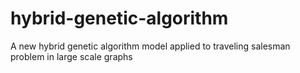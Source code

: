 # hybrid-genetic-algorithm
A new hybrid genetic algorithm model applied to traveling salesman problem in large scale graphs
